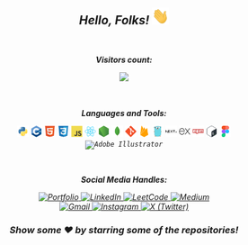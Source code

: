<h2 align='center'> <i>Hello, Folks! <img src="./wave.gif" width="30px" height= "30px"></h2>

<!-- ![Sahil_Sign_banner](./sahil_signature.png) -->
<!-- <br/> -->
<!-- <img src="./sahil_banner.svg" width="200%"> -->
<!-- [![Sahil's github activity graph](https://github-readme-activity-graph.vercel.app/graph?username=Mohammad-Sahil&bg_color=0d2235&color=70718f&line=0d0e35&point=63dffe&area=true&hide_border=true)](https://github.com/Mohammad-Sahil/github-readme-activity-graph) -->
<!-- <hr/> -->
<br/>
<p align="center"><strong>Visitors count:</strong></p>
  <!-- <meta http-equiv="refresh" content="0.6"> -->
<p align="center"> 
  <img src="https://profile-counter.glitch.me/Mohammad-Sahil/count.svg" />
</p>
<br/>
<div align="center">
<p><strong>Languages and Tools:</strong></p>

<code><img height="20" src="https://raw.githubusercontent.com/devicons/devicon/master/icons/python/python-original.svg" alt="Python"></code>
<code><img height="20" src="https://raw.githubusercontent.com/devicons/devicon/master/icons/cplusplus/cplusplus-original.svg" alt="C++"></code>
<code><img height="20" src="https://raw.githubusercontent.com/devicons/devicon/master/icons/html5/html5-original.svg" alt="HTML5"></code>
<code><img height="20" src="https://raw.githubusercontent.com/devicons/devicon/master/icons/css3/css3-original.svg" alt="CSS3"></code>
<code><img height="20" src="https://raw.githubusercontent.com/devicons/devicon/master/icons/javascript/javascript-original.svg" alt="JavaScript"></code>
<code><img height="20" src="https://raw.githubusercontent.com/devicons/devicon/master/icons/react/react-original.svg" alt="React"></code>
<code><img height="20" src="https://raw.githubusercontent.com/devicons/devicon/master/icons/nodejs/nodejs-original.svg" alt="Node.js"></code>
<code><img height="20" src="https://raw.githubusercontent.com/devicons/devicon/master/icons/mongodb/mongodb-original.svg" alt="MongoDB"></code>
<code><img height="20" src="https://raw.githubusercontent.com/devicons/devicon/master/icons/git/git-original.svg" alt="Git"></code>
<code><img height="20" src="https://raw.githubusercontent.com/devicons/devicon/master/icons/firebase/firebase-plain.svg" alt="Firebase"></code>
<code><img height="20" src="https://raw.githubusercontent.com/devicons/devicon/master/icons/go/go-original.svg" alt="Go"></code>
<code><img height="20" src="https://raw.githubusercontent.com/devicons/devicon/master/icons/nextjs/nextjs-original-wordmark.svg" alt="Next.js"></code>
<code><img height="20" src="https://raw.githubusercontent.com/devicons/devicon/master/icons/express/express-original.svg" alt="Express.js"></code>
<code><img height="20" src="https://raw.githubusercontent.com/devicons/devicon/master/icons/npm/npm-original-wordmark.svg" alt="NPM"></code>
<code><img height="20" src="https://raw.githubusercontent.com/devicons/devicon/master/icons/bash/bash-original.svg" alt="Bash"></code>
<code><img height="20" src="https://raw.githubusercontent.com/devicons/devicon/master/icons/figma/figma-original.svg" alt="Figma"></code>
<code><img height="20" src="https://cdn.worldvectorlogo.com/logos/adobe-illustrator-cc-icon.svg" alt="Adobe Illustrator"></code>

</div>
<br/>
<div align="center">

<p><strong>Social Media Handles:</strong></p>
<a href="https://tsharpsahil.vercel.app/" target="_blank">
  <img src="https://img.shields.io/badge/tsharpsahil.vercel.app-0D4B89?style=flat-square&logo=React&logoColor=white" alt="Portfolio">
</a>
<a href="https://www.linkedin.com/in/tsharpsahilemeja/" target="_blank">
  <img src="https://img.shields.io/badge/-tsharpsahilemeja-blue?style=flat-square&logo=LinkedIn&logoColor=white" alt="LinkedIn">
</a>
<a href="https://leetcode.com/tsharpsahil/" target="_blank">
  <img src="https://img.shields.io/badge/-LeetCode-FFA116?style=flat-square&logo=LeetCode&logoColor=black" alt="LeetCode">
</a>
<a href="https://tsharpsahil.medium.com/" target="_blank">
  <img src="https://img.shields.io/badge/tsharpsahil-12100E?style=flat-square&logo=Medium&logoColor=white" alt="Medium">
</a>
<br/>
<a href="mailto:tsharpsahil@gmail.com" target="_blank">
  <img src="https://img.shields.io/badge/-tsharpsahil@gmail.com-d14836?style=flat-square&logo=Gmail&logoColor=white" alt="Gmail">
</a>
<a href="https://www.instagram.com/tsharpsahil/" target="_blank">
  <img src="https://img.shields.io/badge/-tsharpsahil-e4405f?style=flat-square&logo=Instagram&logoColor=white" alt="Instagram">
</a>
<a href="https://twitter.com/tsharpsahil/" target="_blank">
  <img src="https://img.shields.io/badge/-tsharpsahil-000000?style=flat-square&logo=X&logoColor=white" alt="X (Twitter)">
</a>
<br/>
<div align="center"></div>

 
 ### Show some ❤️ by starring some of the repositories!

</div>
